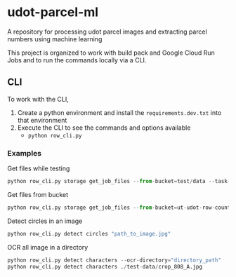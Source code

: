 # udot-parcel-ml

A repository for processing udot parcel images and extracting parcel numbers using machine learning

This project is organized to work with build pack and Google Cloud Run Jobs and to run the commands locally via a CLI.

## CLI

To work with the CLI,

1. Create a python environment and install the `requirements.dev.txt` into that environment
1. Execute the CLI to see the commands and options available
   - `python row_cli.py`

### Examples

Get files while testing

```py
python row_cli.py storage get_job_files --from-bucket=test/data --task-index=0 --testing=true
```

Get files from bucket

```py
python row_cli.py storage get_job_files --from-bucket=ut-udot-row-county-parcels --task-index=0
```

Detect circles in an image

```py
python row_cli.py detect circles "path_to_image.jpg"
```

OCR all image in a directory

```py
python row_cli.py detect characters --ocr-directory="directory_path"
python row_cli.py detect characters ./test-data/crop_808_A.jpg
```
